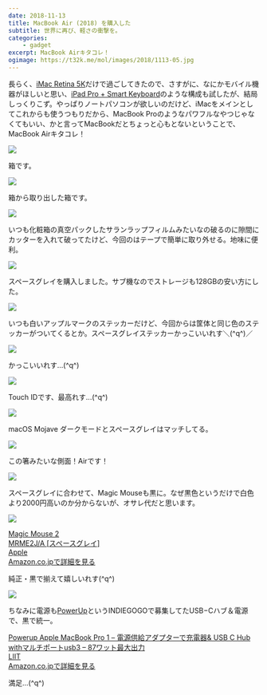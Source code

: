 ```yaml
---
date: 2018-11-13
title: MacBook Air (2018) を購入した
subtitle: 世界に再び、軽さの衝撃を。
categories: 
    - gadget
excerpt: MacBook Airキタコレ！
ogimage: https://t32k.me/mol/images/2018/1113-05.jpg
---
```


長らく、[iMac Retina 5K](/mol/log/imac-retina-5k-late2015-memory/)だけで過ごしてきたので、さすがに、なにかモバイル機器がほしいと思い、[iPad Pro + Smart Keyboard](/mol/log/bestbuy-2017/)のような構成も試したが、結局しっくりこず。やっぱりノートパソコンが欲しいのだけど、iMacをメインとしてこれからも使うつもりだから、MacBook Proのようなパワフルなやつじゃなくてもいい、かと言ってMacBookだとちょっと心もとないということで、MacBook Airキタコレ！

![](/mol/images/2018/1113-00.jpg)

箱です。

![](/mol/images/2018/1113-01.jpg)

箱から取り出した箱です。

![](/mol/images/2018/1113-02.jpg)

いつも化粧箱の真空パックしたサランラップフィルムみたいなの破るのに隙間にカッターを入れて破ってたけど、今回のはテープで簡単に取り外せる。地味に便利。

![](/mol/images/2018/1113-03.jpg)

スペースグレイを購入しました。サブ機なのでストレージも128GBの安い方にした。

![](/mol/images/2018/1113-04.jpg)

いつも白いアップルマークのステッカーだけど、今回からは筐体と同じ色のステッカーがついてくるとか。スペースグレイステッカーかっこいいれす＼(^q^)／

![](/mol/images/2018/1113-05.jpg)

かっこいいれす...(^q^)

![](/mol/images/2018/1113-06.jpg)

Touch IDです、最高れす...(^q^)

![](/mol/images/2018/1113-07.jpg)

macOS Mojave ダークモードとスペースグレイはマッチしてる。

![](/mol/images/2018/1113-08.jpg)

この箸みたいな側面！Airです！

![](/mol/images/2018/1113-09.jpg)

スペースグレイに合わせて、Magic Mouseも黒に。なぜ黒色というだけで白色より2000円高いのか分からないが、オサレ代だと思います。

![](/mol/images/2018/1113-10.jpg)

<div class="__media"><a href="https://www.amazon.co.jp/dp/B07D46TJWW/?tag=warikiru-22" target="_blank" rel="noopener">
<img src="https://images-na.ssl-images-amazon.com/images/I/313F1L9kX0L.jpg" alt="" class="__media__image">
<div class="__media__body">
    <div>Magic Mouse 2<br>MRME2J/A [スペースグレイ]</div>
    <div class="__media__text">Apple</div>
    <div>Amazon.co.jpで詳細を見る</div>
</div>
</a></div>

純正・黒で揃えて嬉しいれす(^q^)

![](/mol/images/2018/1113-11.jpg)

ちなみに電源も[PowerUp](https://homeylab.com/)というINDIEGOGOで募集してたUSB−Cハブ＆電源で、黒で統一。

<div class="__media"><a href="https://www.amazon.co.jp/dp/B079NBYZ6K/?tag=warikiru-22" target="_blank" rel="noopener">
<img src="https://images-na.ssl-images-amazon.com/images/I/81NIarLSthL._SX522_.jpg" alt="" class="__media__image">
<div class="__media__body">
    <div>Powerup Apple MacBook Pro 1 – 電源供給アダプターで充電器& USB C Hub withマルチポートusb3 – 87ワット最大出力</div>
    <div class="__media__text">LIIT</div>
    <div>Amazon.co.jpで詳細を見る</div>
</div>
</a></div>


満足...(^q^)

